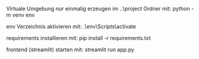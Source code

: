 Virtuale Umgebung nur einmalig erzeugen im ..\project Ordner mit:
python -m venv env

env Verzeichnis aktivieren mit:
.\env\Scripts\activate

requirements installieren mit:
pip install -r requirements.txt

frontend (streamlit) starten mit:
streamlit run app.py